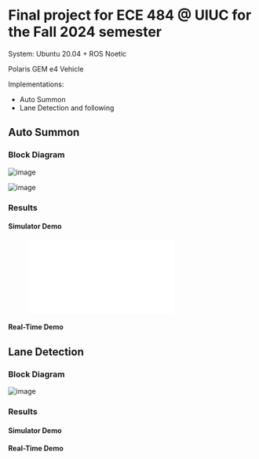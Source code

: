# Final project for ECE 484 @ UIUC for the Fall 2024 semester
System: Ubuntu 20.04 + ROS Noetic

Polaris GEM e4 Vehicle

Implementations:
  - Auto Summon
  - Lane Detection and following

## Auto Summon
### Block Diagram

![image](https://github.com/user-attachments/assets/7d60a845-2e16-4009-ba98-18643983bdef)

![image](https://github.com/user-attachments/assets/d59435dd-c71c-450a-a9ab-2a9a9e6cbe6f)

### Results
#### Simulator Demo
<figure class="video_container">
  <iframe src="assets/Loop Final Video.mp4" frameborder="0" allowfullscreen="true"> 
</iframe>
</figure>

#### Real-Time Demo

## Lane Detection
### Block Diagram

![image](https://github.com/user-attachments/assets/e37fbbaa-aaed-4d8c-bd76-8cd184466ac5)

### Results
#### Simulator Demo

#### Real-Time Demo
